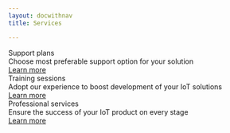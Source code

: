 ```yaml
---
layout: docwithnav
title: Services

---
```


<div class="services">
    <div class="service">
        <div class="service-card">
            <div class="title">
                Support plans
            </div>
            <div class="description">
                Choose most preferable support option for your solution
            </div>
            <div class="service-button">
                <a href="/docs/services/support/" class="button accent">Learn more</a>
            </div>
        </div>
    </div>
    <div class="service">
        <div class="service-card">
            <div class="title">
                Training sessions
            </div>
            <div class="description">  
                Adopt our experience to boost development of your IoT solutions
            </div>
            <div class="service-button">
                <a href="/docs/services/trainings/" class="button accent">Learn more</a>
            </div>
        </div>
    </div>
    <div class="service">
        <div class="service-card">
            <div class="title">
                Professional services
            </div>
            <div class="description">
                Ensure the success of your IoT product on every stage
            </div>
            <div class="service-button">
                <a href="/docs/services/professional-services/" class="button accent">Learn more</a>
            </div>
        </div>
    </div>
</div>
